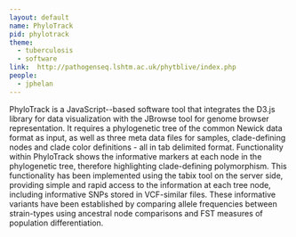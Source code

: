 ```yaml
---
layout: default
name: PhyloTrack
pid: phylotrack
theme: 
  - tuberculosis
  - software
link:  http://pathogenseq.lshtm.ac.uk/phytblive/index.php
people:
  - jphelan
---
```



PhyloTrack is a JavaScript--based software tool that integrates the D3.js library for data visualization with the JBrowse tool for genome browser representation. It requires a phylogenetic tree of the common Newick data format as input, as well as three meta data files for samples, clade-defining nodes and clade color definitions - all in tab delimited format. Functionality within PhyloTrack shows the informative markers at each node in the phylogenetic tree, therefore highlighting clade-defining polymorphism. This functionality has been implemented using the tabix tool on the server side, providing simple and rapid access to the information at each tree node, including informative SNPs stored in VCF-similar files. These informative variants have been established by comparing allele frequencies between strain-types using ancestral node comparisons and FST measures of population differentiation.